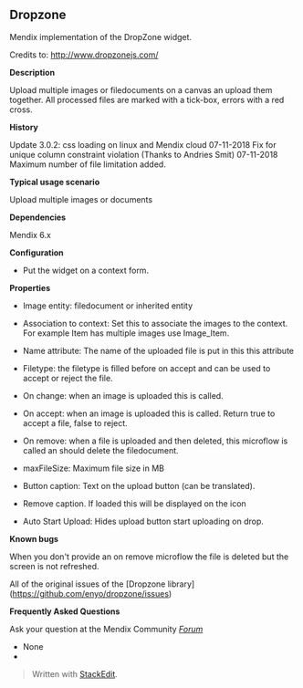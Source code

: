 **Dropzone**
--------------

Mendix implementation of the DropZone widget.

Credits to: http://www.dropzonejs.com/
 
**Description**

 Upload multiple images or filedocuments on a canvas an upload them together. All processed files are marked with a tick-box, errors with a red cross.
 
**History**

Update 3.0.2: css loading on linux and Mendix cloud
07-11-2018 Fix for unique column constraint violation (Thanks to Andries Smit)
07-11-2018 Maximum number of file limitation added.


**Typical usage scenario**

 Upload multiple images or documents

**Dependencies**

 Mendix 6.x

**Configuration**

 -   Put the widget on a context form.

**Properties**
 
-   Image entity: filedocument or inherited entity

-   Association to context: Set this to associate the images to the context. For example Item has multiple images use Image\_Item.

-   Name attribute: The name of the uploaded file is put in this this attribute

-   Filetype: the filetype is filled before on accept and can be used to accept or reject the file.

-   On change: when an image is uploaded this is called.

-   On accept: when an image is uploaded this is called. Return true to accept a file, false to reject.

-   On remove: when a file is uploaded and then deleted, this microflow is called an should delete the filedocument.

-   maxFileSize: Maximum file size in MB

-   Button caption: Text on the upload button (can be translated).

-   Remove caption. If loaded this will be displayed on the icon

-   Auto Start Upload: Hides upload button start uploading on drop.


**Known bugs**

 When you don't provide an on remove microflow the file is deleted but the screen is not refreshed.

 All of the original issues of the [Dropzone library] (https://github.com/enyo/dropzone/issues)
 

**Frequently Asked Questions**

 

Ask your question at the Mendix Community [*Forum*](https://mxforum.mendix.com/)

 

-   None
-   
> Written with [StackEdit](https://stackedit.io/).
